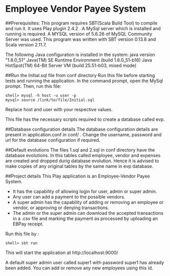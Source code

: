 # Employee Vendor Payee System

##Prerequisites: 
This program requires SBT(Scala Build Tool) to compile and run it. It uses Play plugin 2.4.2 . A MySql server which is installed and running is required. A MYSQL version of 5.6.26 of MySQL Community Server was used. This program was written with SBT version 0.13.8 and Scala version 2.11.7. 

The following Java configuration is installed in the system: java version "1.8.0_51"
Java(TM) SE Runtime Environment (build 1.8.0_51-b16)
Java HotSpot(TM) 64-Bit Server VM (build 25.51-b03, mixed mode)

##Run the Initial.sql file from conf directory
Run this file before starting tests and running the application. In the command prompt, open the MySql prompt. Then, run this file:
```
shell> mysql -h host -u user -p
mysql> source /link/to/file/Initial.sql
```
Replace host and user with your respective values.

This file has the necessary scripts required to create a database called evp.

##Database configuration details
The database configuration details are present in application.conf in conf/ . Change the username, password and url for the database configuration if required.

##Default evolutions
The files 1.sql and 2.sql in conf directory have the database evolutions. In this tables called employee, vendor and expenses are created and dropped durig database evolution. Hence it is advised to make copies of any original tables by the same name in evp database.

##Project details
This Play application is an Employee-Vendor Payee System.
 
*  It has the capability of allowing login for user, admin or super admin. 
* Any user can add a payment to the possible vendors. 
* A super admin has the capability of adding or removing an employee or vendor, or approving or denying transactions. 
* The admin or the super admin can download the accepted transactions in a .csv file and marking the payment as processed by uploading an EBPay receipt.

Run this file by :
```
shell> sbt run
```
This will start the application at http://localhost:9000/

A default super admin user called super1 with password super1 has already been added. You can add or remove any new employees using this id.

